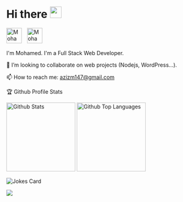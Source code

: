 <!--### Hi there 👋 -->

<h1 align="left">Hi there <img src="https://media.giphy.com/media/hvRJCLFzcasrR4ia7z/giphy.gif" width="30"></h1>
<p align="left">
<a href="[https://es.linkedin.com/in/mohamed-aziz-692796100](https://es.linkedin.com/in/mohamed-aziz-692796100)" target="_blank" style="margin-right: 10px !important;"><img src="https://cdn.jsdelivr.net/npm/simple-icons@3.0.1/icons/linkedin.svg" alt="Mohamed Aziz" height="40" width="40" /></a>
<a href="mailto:azizm147@gmail.com" target="_blank"><img src="https://cdn.jsdelivr.net/npm/simple-icons@3.0.1/icons/gmail.svg" alt="Mohamed Aziz" height="40" width="40" /></a>
</p>

<p>I'm Mohamed. I'm a Full Stack Web Developer.</p>

👯 I’m looking to collaborate on web projects (Nodejs, WordPress...).

📫 How to reach me: azizm147@gmail.com

🏆 Github Profile Stats

<p align="left">
	<img height="180" src="https://github-readme-stats.vercel.app/api?username=maa5&count_private=true&include_all_commits=true&show_icons=true&theme=dark" alt="Github Stats"/>
	<img height="180" src="https://github-readme-stats.vercel.app/api/top-langs/?username=maa5&layout=compact&langs_count=7&theme=dark" alt="Github Top Languages" />
</p>

![Jokes Card](https://readme-jokes.vercel.app/api?bgColor=%23000000&borderColor=%23000000&qColor=%23ffffff)

![](https://komarev.com/ghpvc/?username=maa5&label=Views)
